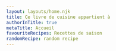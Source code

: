 ```yaml
---
layout: layouts/home.njk
title: Ce livre de cuisine appartient à
authorInTitle: true
metaTitle: Accueil
favouriteRecipes: Recettes de saison
randomRecipe: random recipe
---
```


